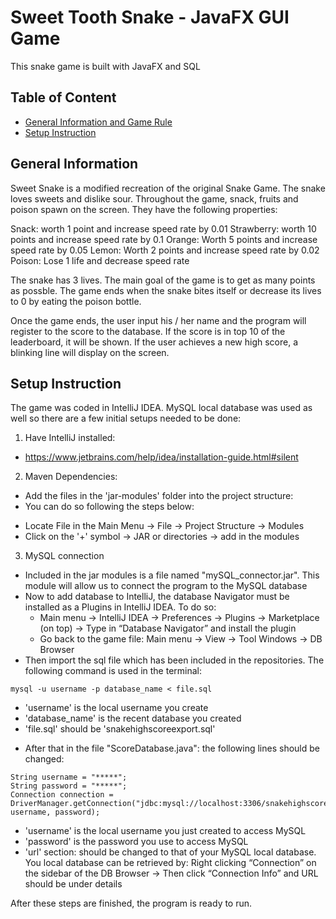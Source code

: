 # Sweet Tooth Snake - JavaFX GUI Game 

This snake game is built with JavaFX and SQL

## Table of Content
* [General Information and Game Rule](#general-info)
* [Setup Instruction](#setup-instruction)

## General Information
Sweet Snake is a modified recreation of the original Snake Game. The snake loves sweets and dislike sour. Throughout the game, snack, fruits and poison spawn on the screen. They have the following properties: 

Snack: worth 1 point and increase speed rate by 0.01
Strawberry: worth 10 points and increase speed rate by 0.1
Orange: Worth 5 points and increase speed rate by 0.05
Lemon: Worth 2 points and increase speed rate by 0.02
Poison: Lose 1 life and decrease speed rate

The snake has 3 lives. The main goal of the game is to get as many points as possble. The game ends when the snake bites itself or decrease its lives to 0 by eating the poison bottle. 

Once the game ends, the user input his / her name and the program will register to the score to the database. If the score is in top 10 of the leaderboard, it will be shown. If the user achieves a new high score, a blinking line will display on the screen. 

## Setup Instruction
The game was coded in IntelliJ IDEA. MySQL local database was used as well so there are a few initial setups needed to be done: 

1. Have IntelliJ installed:
- https://www.jetbrains.com/help/idea/installation-guide.html#silent

2. Maven Dependencies:
- Add the files in the 'jar-modules' folder into the project structure:
- You can do so following the steps below: 
+ Locate File in the Main Menu -> File -> Project Structure -> Modules
+ Click on the '+' symbol -> JAR or directories -> add in the modules

3. MySQL connection
- Included in the jar modules is a file named "mySQL_connector.jar". This module will allow us to connect the program to the MySQL database
- Now to add database to IntelliJ, the database Navigator must be installed as a Plugins in IntelliJ IDEA. To do so:
  + Main menu -> IntelliJ IDEA -> Preferences -> Plugins -> Marketplace (on top) -> Type in “Database Navigator” and install the plugin
  + Go back to the game file: Main menu -> View -> Tool Windows -> DB Browser
- Then import the sql file which has been included in the repositories. The following command is used in the terminal: 
```
mysql -u username -p database_name < file.sql
```
  + 'username' is the local username you create
  + 'database_name' is the recent database you created
  + 'file.sql' should be 'snakehighscoreexport.sql'

- After that in the file "ScoreDatabase.java": the following lines should be changed:
```
String username = "*****";
String password = "*****";
Connection connection = DriverManager.getConnection("jdbc:mysql://localhost:3306/snakehighscore", username, password);
```
  + 'username' is the local username you just created to access MySQL
  + 'password' is the password you use to access MySQL
  + 'url' section: should be changed to that of your MySQL local database. You local database can be retrieved by: Right clicking “Connection” on the sidebar of the DB Browser -> Then click “Connection Info” and URL should be under details

After these steps are finished, the program is ready to run.
